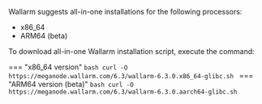Wallarm suggests all-in-one installations for the following processors:

* x86_64
* ARM64 (beta)

To download all-in-one Wallarm installation script, execute the command:

=== "x86_64 version"
    ```bash
    curl -O https://meganode.wallarm.com/6.3/wallarm-6.3.0.x86_64-glibc.sh
    ```
=== "ARM64 version (beta)"
    ```bash
    curl -O https://meganode.wallarm.com/6.3/wallarm-6.3.0.aarch64-glibc.sh
    ```